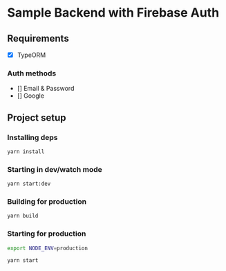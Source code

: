 # Sample Backend with Firebase Auth

## Requirements

- [x] TypeORM

### Auth methods

- [] Email & Password
- [] Google

## Project setup

### Installing deps

```bash
yarn install
```

### Starting in dev/watch mode

```bash
yarn start:dev
```

### Building for production

```bash
yarn build
```

### Starting for production

```bash
export NODE_ENV=production

yarn start
```
